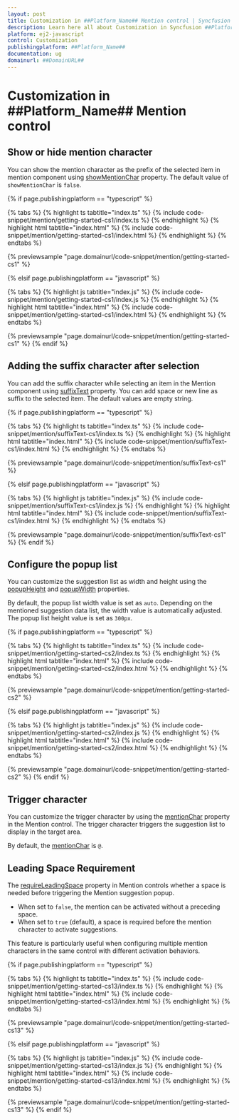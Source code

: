 ```yaml
---
layout: post
title: Customization in ##Platform_Name## Mention control | Syncfusion
description: Learn here all about Customization in Syncfusion ##Platform_Name## Mention control of Syncfusion Essential JS 2 and more.
platform: ej2-javascript
control: Customization 
publishingplatform: ##Platform_Name##
documentation: ug
domainurl: ##DomainURL##
---
```


# Customization in ##Platform_Name## Mention control

## Show or hide mention character

You can show the mention character as the prefix of the selected item in mention component using [showMentionChar](../api/mention/#showmentionchar) property. The default value of `showMentionChar` is `false`.

{% if page.publishingplatform == "typescript" %}

 {% tabs %}
{% highlight ts tabtitle="index.ts" %}
{% include code-snippet/mention/getting-started-cs1/index.ts %}
{% endhighlight %}
{% highlight html tabtitle="index.html" %}
{% include code-snippet/mention/getting-started-cs1/index.html %}
{% endhighlight %}
{% endtabs %}
        
{% previewsample "page.domainurl/code-snippet/mention/getting-started-cs1" %}

{% elsif page.publishingplatform == "javascript" %}

{% tabs %}
{% highlight js tabtitle="index.js" %}
{% include code-snippet/mention/getting-started-cs1/index.js %}
{% endhighlight %}
{% highlight html tabtitle="index.html" %}
{% include code-snippet/mention/getting-started-cs1/index.html %}
{% endhighlight %}
{% endtabs %}

{% previewsample "page.domainurl/code-snippet/mention/getting-started-cs1" %}
{% endif %}

## Adding the suffix character after selection

You can add the suffix character while selecting an item in the Mention component using [suffixText](../api/mention/#suffixtext) property. You can add space or new line as suffix to the selected item. The default values are empty string.

{% if page.publishingplatform == "typescript" %}

 {% tabs %}
{% highlight ts tabtitle="index.ts" %}
{% include code-snippet/mention/suffixText-cs1/index.ts %}
{% endhighlight %}
{% highlight html tabtitle="index.html" %}
{% include code-snippet/mention/suffixText-cs1/index.html %}
{% endhighlight %}
{% endtabs %}
        
{% previewsample "page.domainurl/code-snippet/mention/suffixText-cs1" %}

{% elsif page.publishingplatform == "javascript" %}

{% tabs %}
{% highlight js tabtitle="index.js" %}
{% include code-snippet/mention/suffixText-cs1/index.js %}
{% endhighlight %}
{% highlight html tabtitle="index.html" %}
{% include code-snippet/mention/suffixText-cs1/index.html %}
{% endhighlight %}
{% endtabs %}

{% previewsample "page.domainurl/code-snippet/mention/suffixText-cs1" %}
{% endif %}

## Configure the popup list

You can customize the suggestion list as width and height using the [popupHeight](../api/mention/#popupheight) and [popupWidth](../api/mention/#popupwidth) properties.

By default, the popup list width value is set as `auto`. Depending on the mentioned suggestion data list, the width value is automatically adjusted. The popup list height value is set as `300px`.

{% if page.publishingplatform == "typescript" %}

 {% tabs %}
{% highlight ts tabtitle="index.ts" %}
{% include code-snippet/mention/getting-started-cs2/index.ts %}
{% endhighlight %}
{% highlight html tabtitle="index.html" %}
{% include code-snippet/mention/getting-started-cs2/index.html %}
{% endhighlight %}
{% endtabs %}
        
{% previewsample "page.domainurl/code-snippet/mention/getting-started-cs2" %}

{% elsif page.publishingplatform == "javascript" %}

{% tabs %}
{% highlight js tabtitle="index.js" %}
{% include code-snippet/mention/getting-started-cs2/index.js %}
{% endhighlight %}
{% highlight html tabtitle="index.html" %}
{% include code-snippet/mention/getting-started-cs2/index.html %}
{% endhighlight %}
{% endtabs %}

{% previewsample "page.domainurl/code-snippet/mention/getting-started-cs2" %}
{% endif %}

## Trigger character

You can customize the trigger character by using the [mentionChar](../api/mention/#mentionchar) property in the Mention control. The trigger character triggers the suggestion list to display in the target area.

By default, the [mentionChar](../api/mention/#mentionchar) is `@`.

## Leading Space Requirement

The [requireLeadingSpace](../api/mention/#mentionchar) property in Mention controls whether a space is needed before triggering the Mention suggestion popup. 

* When set to `false`, the mention can be activated without a preceding space.
* When set to `true` (default), a space is required before the mention character to activate suggestions.

This feature is particularly useful when configuring multiple mention characters in the same control with different activation behaviors.

{% if page.publishingplatform == "typescript" %}

 {% tabs %}
{% highlight ts tabtitle="index.ts" %}
{% include code-snippet/mention/getting-started-cs13/index.ts %}
{% endhighlight %}
{% highlight html tabtitle="index.html" %}
{% include code-snippet/mention/getting-started-cs13/index.html %}
{% endhighlight %}
{% endtabs %}
        
{% previewsample "page.domainurl/code-snippet/mention/getting-started-cs13" %}

{% elsif page.publishingplatform == "javascript" %}

{% tabs %}
{% highlight js tabtitle="index.js" %}
{% include code-snippet/mention/getting-started-cs13/index.js %}
{% endhighlight %}
{% highlight html tabtitle="index.html" %}
{% include code-snippet/mention/getting-started-cs13/index.html %}
{% endhighlight %}
{% endtabs %}

{% previewsample "page.domainurl/code-snippet/mention/getting-started-cs13" %}
{% endif %}